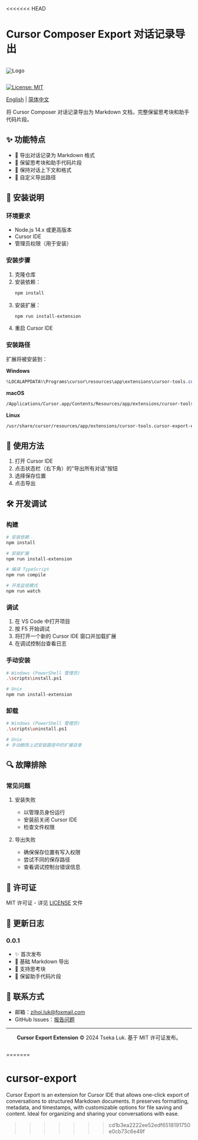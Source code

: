 <<<<<<< HEAD
# Cursor Composer Export 对话记录导出

<pre class="vditor-reset" placeholder="" contenteditable="true" spellcheck="false"><p data-block="0"><img src="https://file+.vscode-resource.vscode-cdn.net/e%3A/Desktop/Cursor-export-extension/assets/ix10tn-logo.svg" alt="Logo"/></p></pre>

[![License: MIT](https://img.shields.io/badge/License-MIT-yellow.svg)](https://opensource.org/licenses/MIT)

[English](README_en.md) | [简体中文](README.md)

将 Cursor Composer 对话记录导出为 Markdown 文档，完整保留思考块和助手代码片段。

</div>

## ✨ 功能特点

- 📝 导出对话记录为 Markdown 格式
- 💭 保留思考块和助手代码片段
- 🔄 保持对话上下文和格式
- 📂 自定义导出路径

## 🚀 安装说明

### 环境要求

- Node.js 14.x 或更高版本
- Cursor IDE
- 管理员权限（用于安装）

### 安装步骤

1. 克隆仓库
2. 安装依赖：
   ```bash
   npm install
   ```
3. 安装扩展：
   ```bash
   npm run install-extension
   ```
4. 重启 Cursor IDE

### 安装路径

扩展将被安装到：

**Windows**

```powershell
%LOCALAPPDATA%\Programs\cursor\resources\app\extensions\cursor-tools.cursor-export-extension-0.0.1\
```

**macOS**

```bash
/Applications/Cursor.app/Contents/Resources/app/extensions/cursor-tools.cursor-export-extension-0.0.1/
```

**Linux**

```bash
/usr/share/cursor/resources/app/extensions/cursor-tools.cursor-export-extension-0.0.1/
```

## 💫 使用方法

1. 打开 Cursor IDE
2. 点击状态栏（右下角）的"导出所有对话"按钮
3. 选择保存位置
4. 点击导出

## 🛠️ 开发调试

### 构建

```bash
# 安装依赖
npm install

# 安装扩展
npm run install-extension

# 编译 TypeScript
npm run compile

# 开发监视模式
npm run watch
```

### 调试

1. 在 VS Code 中打开项目
2. 按 F5 开始调试
3. 将打开一个新的 Cursor IDE 窗口并加载扩展
4. 在调试控制台查看日志

### 手动安装

```bash
# Windows (PowerShell 管理员)
.\scripts\install.ps1

# Unix
npm run install-extension
```

### 卸载

```bash
# Windows (PowerShell 管理员)
.\scripts\uninstall.ps1

# Unix
# 手动删除上述安装路径中的扩展目录
```

## 🔍 故障排除

### 常见问题

1. 安装失败

   - 以管理员身份运行
   - 安装前关闭 Cursor IDE
   - 检查文件权限
2. 导出失败

   - 确保保存位置有写入权限
   - 尝试不同的保存路径
   - 查看调试控制台错误信息

## 📄 许可证

MIT 许可证 - 详见 [LICENSE](LICENSE) 文件

## 🌟 更新日志

### 0.0.1

- ✨ 首次发布
- 📝 基础 Markdown 导出
- 💭 支持思考块
- 🔄 保留助手代码片段

## 👥 联系方式

- 邮箱：zihoi.luk@foxmail.com
- GitHub Issues：[报告问题](https://github.com/your-repo/cursor-export/issues)

---

<div align="center">

**Cursor Export Extension** © 2024 Tseka Luk. 基于 MIT 许可证发布。

</div>

```

```
=======
# cursor-export
Cursor Export is an extension for Cursor IDE that allows one-click export of conversations to structured Markdown documents. It preserves formatting, metadata, and timestamps, with customizable options for file saving and content. Ideal for organizing and sharing your conversations with ease.
>>>>>>> cd1b3ea2222ee52edf6518191750e0cb73c6e49f
